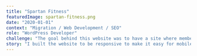 ```yaml
---
title: "Spartan Fitness"
featuredImage: spartan-fitness.png
date: "2020-01-01"
context: "Migration / Web Development / SEO"
role: "WordPress Developer"
challenge: "The goal behind this website was to have a site where members and potential customers can see the place before coming in. The website needed a way to showcase the trainers and the equipment. At first it was a static website then it was converted into a WordPress theme to allo the owners to manage and handle all the content including pictures."
story: "I built the website to be responsive to make it easy for mobile users to view. Also created a slider and a big image grid to show pictures of the inside of the gym."
---
```

